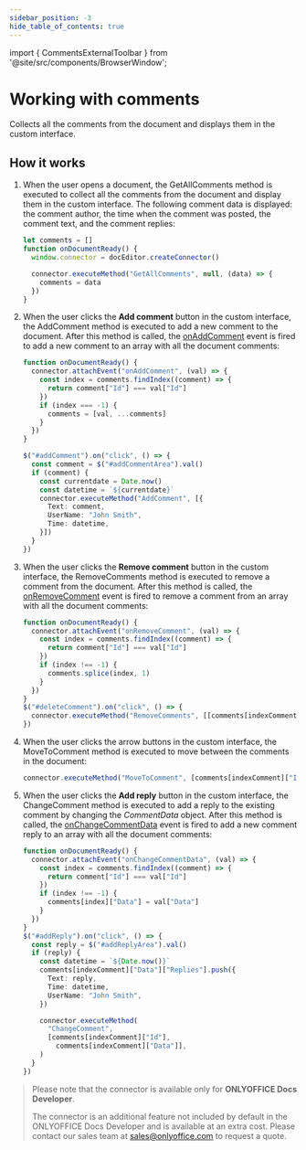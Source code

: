 ```yaml
---
sidebar_position: -3
hide_table_of_contents: true
---
```


import { CommentsExternalToolbar } from '@site/src/components/BrowserWindow';

# Working with comments

Collects all the comments from the document and displays them in the custom interface.

<CommentsExternalToolbar/>

## How it works

1. When the user opens a document, the GetAllComments method is executed to collect all the comments from the document and display them in the custom interface. The following comment data is displayed: the comment author, the time when the comment was posted, the comment text, and the comment replies:

    ``` ts
    let comments = []
    function onDocumentReady() {
      window.connector = docEditor.createConnector()
    
      connector.executeMethod("GetAllComments", null, (data) => {
        comments = data
      })
    }
    ```

2. When the user clicks the **Add comment** button in the custom interface, the AddComment method is executed to add a new comment to the document. After this method is called, the [onAddComment](/site/docs/plugin-and-macros/interacting-with-editors/text-document-api/Events/onAddComment.md) event is fired to add a new comment to an array with all the document comments:

    ``` ts
    function onDocumentReady() {
      connector.attachEvent("onAddComment", (val) => {
        const index = comments.findIndex((comment) => {
          return comment["Id"] === val["Id"]
        })
        if (index === -1) {
          comments = [val, ...comments]
        }
      })
    }

    $("#addComment").on("click", () => {
      const comment = $("#addCommentArea").val()
      if (comment) {
        const currentdate = Date.now()
        const datetime = `${currentdate}`
        connector.executeMethod("AddComment", [{
          Text: comment,
          UserName: "John Smith",
          Time: datetime,
        }])
      }
    })
    ```

3. When the user clicks the **Remove comment** button in the custom interface, the RemoveComments method is executed to remove a comment from the document. After this method is called, the [onRemoveComment](/site/docs/plugin-and-macros/interacting-with-editors/text-document-api/Events/onRemoveComment.md) event is fired to remove a comment from an array with all the document comments:

    ``` ts
    function onDocumentReady() {
      connector.attachEvent("onRemoveComment", (val) => {
        const index = comments.findIndex((comment) => {
          return comment["Id"] === val["Id"]
        })
        if (index !== -1) {
          comments.splice(index, 1)
        }
      })
    }
    $("#deleteComment").on("click", () => {
      connector.executeMethod("RemoveComments", [[comments[indexComment]["Id"]]])
    })
    ```

4. When the user clicks the arrow buttons in the custom interface, the MoveToComment method is executed to move between the comments in the document:

    ``` ts
    connector.executeMethod("MoveToComment", [comments[indexComment]["Id"]])
    ```

5. When the user clicks the **Add reply** button in the custom interface, the ChangeComment method is executed to add a reply to the existing comment by changing the *CommentData* object. After this method is called, the [onChangeCommentData](/site/docs/plugin-and-macros/interacting-with-editors/text-document-api/Events/onChangeCommentData.md) event is fired to add a new comment reply to an array with all the document comments:

    ``` ts
    function onDocumentReady() {
      connector.attachEvent("onChangeCommentData", (val) => {
        const index = comments.findIndex((comment) => {
          return comment["Id"] === val["Id"]
        })
        if (index !== -1) {
          comments[index]["Data"] = val["Data"]
        }
      })
    }
    $("#addReply").on("click", () => {
      const reply = $("#addReplyArea").val()
      if (reply) {
        const datetime = `${Date.now()}`
        comments[indexComment]["Data"]["Replies"].push({
          Text: reply,
          Time: datetime,
          UserName: "John Smith",
        })

        connector.executeMethod(
          "ChangeComment",
          [comments[indexComment]["Id"],
            comments[indexComment]["Data"]],
        )
      }
    })
    ```

> Please note that the connector is available only for **ONLYOFFICE Docs Developer**.
>
> The connector is an additional feature not included by default in the ONLYOFFICE Docs Developer and is available at an extra cost. Please contact our sales team at [sales@onlyoffice.com](mailto:sales@onlyoffice.com) to request a quote.
